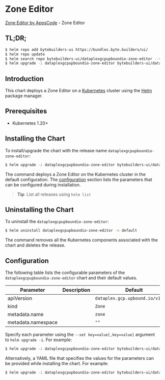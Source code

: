 # Zone Editor

[Zone Editor by AppsCode](https://byte.builders) - Zone Editor

## TL;DR;

```bash
$ helm repo add bytebuilders-ui https://bundles.byte.builders/ui/
$ helm repo update
$ helm search repo bytebuilders-ui/dataplexgcpupboundio-zone-editor --version=v0.4.18
$ helm upgrade -i dataplexgcpupboundio-zone-editor bytebuilders-ui/dataplexgcpupboundio-zone-editor -n default --create-namespace --version=v0.4.18
```

## Introduction

This chart deploys a Zone Editor on a [Kubernetes](http://kubernetes.io) cluster using the [Helm](https://helm.sh) package manager.

## Prerequisites

- Kubernetes 1.20+

## Installing the Chart

To install/upgrade the chart with the release name `dataplexgcpupboundio-zone-editor`:

```bash
$ helm upgrade -i dataplexgcpupboundio-zone-editor bytebuilders-ui/dataplexgcpupboundio-zone-editor -n default --create-namespace --version=v0.4.18
```

The command deploys a Zone Editor on the Kubernetes cluster in the default configuration. The [configuration](#configuration) section lists the parameters that can be configured during installation.

> **Tip**: List all releases using `helm list`

## Uninstalling the Chart

To uninstall the `dataplexgcpupboundio-zone-editor`:

```bash
$ helm uninstall dataplexgcpupboundio-zone-editor -n default
```

The command removes all the Kubernetes components associated with the chart and deletes the release.

## Configuration

The following table lists the configurable parameters of the `dataplexgcpupboundio-zone-editor` chart and their default values.

|     Parameter      | Description |                   Default                    |
|--------------------|-------------|----------------------------------------------|
| apiVersion         |             | <code>dataplex.gcp.upbound.io/v1beta1</code> |
| kind               |             | <code>Zone</code>                            |
| metadata.name      |             | <code>zone</code>                            |
| metadata.namespace |             | <code>""</code>                              |


Specify each parameter using the `--set key=value[,key=value]` argument to `helm upgrade -i`. For example:

```bash
$ helm upgrade -i dataplexgcpupboundio-zone-editor bytebuilders-ui/dataplexgcpupboundio-zone-editor -n default --create-namespace --version=v0.4.18 --set apiVersion=dataplex.gcp.upbound.io/v1beta1
```

Alternatively, a YAML file that specifies the values for the parameters can be provided while
installing the chart. For example:

```bash
$ helm upgrade -i dataplexgcpupboundio-zone-editor bytebuilders-ui/dataplexgcpupboundio-zone-editor -n default --create-namespace --version=v0.4.18 --values values.yaml
```
